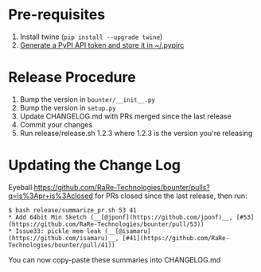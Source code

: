# Pre-requisites

1. Install twine (`pip install --upgrade twine`)
2. [Generate a PyPI API token and store it in ~/.pypirc](https://packaging.python.org/en/latest/guides/distributing-packages-using-setuptools/#create-an-account)

# Release Procedure

1. Bump the version in `bounter/__init__.py`
2. Bump the version in `setup.py`
3. Update CHANGELOG.md with PRs merged since the last release
4. Commit your changes
5. Run release/release.sh 1.2.3 where 1.2.3 is the version you're releasing

# Updating the Change Log

Eyeball https://github.com/RaRe-Technologies/bounter/pulls?q=is%3Apr+is%3Aclosed for PRs closed since the last release, then run:

    $ bash release/summarize_pr.sh 53 41
    * Add 64bit Min Sketch (__[@jponf](https://github.com/jponf)__, [#53](https://github.com/RaRe-Technologies/bounter/pull/53))
    * Issue33: pickle mem leak (__[@isamaru](https://github.com/isamaru)__, [#41](https://github.com/RaRe-Technologies/bounter/pull/41))

You can now copy-paste these summaries into CHANGELOG.md

